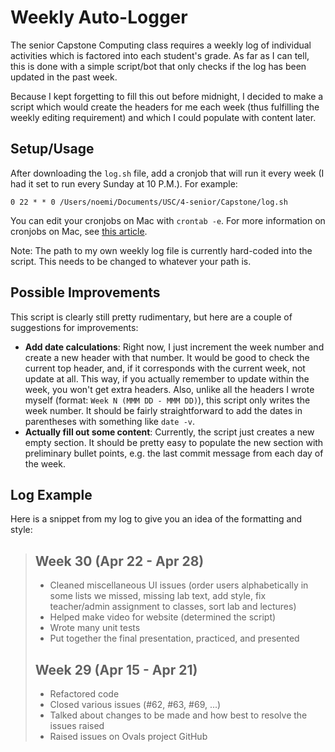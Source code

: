 # Weekly Auto-Logger

The senior Capstone Computing class requires a weekly log of individual activities which is factored into each student's grade. As far as I can tell, this is done with a simple script/bot that only checks if the log has been updated in the past week.  

Because I kept forgetting to fill this out before midnight, I decided to make a script which would create the headers for me each week (thus fulfilling the weekly editing requirement) and which I could populate with content later.  

## Setup/Usage

After downloading the `log.sh` file, add a cronjob that will run it every week (I had it set to run every Sunday at 10 P.M.). For example:
```
0 22 * * 0 /Users/noemi/Documents/USC/4-senior/Capstone/log.sh
```
You can edit your cronjobs on Mac with `crontab -e`. For more information on cronjobs on Mac, see [this article](https://ole.michelsen.dk/blog/schedule-jobs-with-crontab-on-mac-osx.html).

Note: The path to my own weekly log file is currently hard-coded into the script. This needs to be changed to whatever your path is.

## Possible Improvements

This script is clearly still pretty rudimentary, but here are a couple of suggestions for improvements:  

* **Add date calculations**: Right now, I just increment the week number and create a new header with that number. It would be good to check the current top header, and, if it corresponds with the current week, not update at all. This way, if you actually remember to update within the week, you won't get extra headers. Also, unlike all the headers I wrote myself (format: `Week N (MMM DD - MMM DD)`), this script only writes the week number. It should be fairly straightforward to add the dates in parentheses with something like `date -v`.
* **Actually fill out some content**: Currently, the script just creates a new empty section. It should be pretty easy to populate the new section with preliminary bullet points, e.g. the last commit message from each day of the week.

## Log Example

Here is a snippet from my log to give you an idea of the formatting and style:  

>## Week 30 (Apr 22 - Apr 28)
>* Cleaned miscellaneous UI issues (order users alphabetically in some lists we missed, missing lab text, add style, fix teacher/admin assignment to classes, sort lab and lectures)
>* Helped make video for website (determined the script)
>* Wrote many unit tests
>* Put together the final presentation, practiced, and presented
>
>## Week 29 (Apr 15 - Apr 21)
>* Refactored code
>* Closed various issues (#62, #63, #69, ...)
>* Talked about changes to be made and how best to resolve the issues raised
>* Raised issues on Ovals project GitHub
